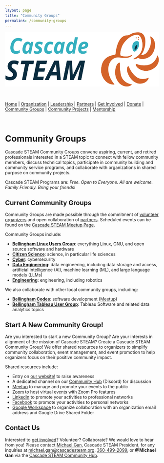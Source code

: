 ```yaml
---
layout: page
title: "Community Groups"
permalink: /community-groups
---
```

<style>
  .header {
	display: none;
  }
  .footer {
	display: none;
  }
</style>

<p align="center"><img src="/assets/images/Cascade_STEAM_horizontal_logo_primary.svg" width="600" height="178" /></p>

<br>

[Home](/) | [Organization](/organization) | [Leadership](/leadership) | [Partners](/partners) | [Get Involved](/get-involved) | [Donate](/donate) | [Community Groups](/community-groups) | [Community Projects](/community-projects) | [Mentorship](/mentorship)

<br>

# Community Groups

Cascade STEAM Community Groups convene aspiring, current, and retired professionals interested in a STEAM topic to connect with fellow community members, discuss technical topics, participate in community building and community service programs, and collaborate with organizations in shared purpose on community projects.

Cascade STEAM Programs are: *Free. Open to Everyone. All are welcome. Family Friendly. Bring your friends!*

## Current Community Groups

Community Groups are made possible through the commitment of [volunteer organizers](/leadership) and open collaboration of [partners](/partners). Scheduled events can be found on the [Cascade STEAM Meetup Page](https://meetup.com/cascadesteam). 

Community Groups include:
- **[Bellingham Linux Users Group](/blug)**: everything Linux, GNU, and open source software and hardware
- **[Citizen Science](/citizen-science)**: science, in particular life sciences
- **[Cyber](/cyber)**: cybersecurity
- **[Data Engineering](/data-engineering)**: data engineering, including data storage and access, artificial intelligence (AI), machine learning (ML), and large language models (LLMs)
- **[Engineering](/engineering)**: engineering, including robotics

We also collaborate with other local community groups, including:
- **[Bellingham Codes](https://bellingham.codes)**: software development ([Meetup](https://meetup.com/bellinghamcodes))
- **[Bellingham Tableau User Group](https://usergroups.tableau.com/bellingham-tableau-user-group/)**: Tableau Software and related data analytics topics

## Start A New Community Group!

Are you interested to start a new Community Group? Are your interests in alignment of the mission of Cascade STEAM? Create a Cascade STEAM Community Group! We offer shared resources to organizers to simplify community collaboration, event management, and event promotion to help organizers focus on their positive community impact.

Shared resources include:
- Entry on [our website!](https://cascadesteam.org) to raise awareness
- A dedicated channel on our [Community Hub](http://hub.cascadesteam.org) (Discord) for discussion
- [Meetup](https://meetup.com/cascadesteam) to manage and promote your events to the public
- [Zoom](https://zoom.com) to host virtual events with Zoom Pro features
- [LinkedIn](https://linkedin.com/company/cascadesteam) to promote your activities to professional networks
- [Facebook](https://facebook.com/cascadesteam) to promote your activities to personal networks
- [Google Workspace](https://workspace.google.com) to organize collaboration with an organization email address and Google Drive Shared Folder

## Contact Us

Interested to [get involved](/get-involved)? Volunteer? Collaborate? We would love to hear from you! Please contact [Michael Gan](https://www.linkedin.com/in/michaelbgan), Cascade STEAM President, for any inquiries at [michael.gan@cascadesteam.org](mailto:michael.gan@cascadesteam.org), [360-499-2099](tel:3604992099), or **@Michael Gan** via the [Cascade STEAM Community Hub](http://discord.cascadesteam.org).
